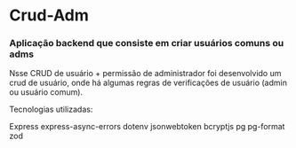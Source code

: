# Crud-Adm

### Aplicação backend que consiste em criar usuários comuns ou adms

Nsse CRUD de usuário + permissão de administrador foi desenvolvido um crud de usuário, onde há algumas regras de verificações de usuário (admin ou usuário comum).

Tecnologias utilizadas:

Express
express-async-errors
dotenv
jsonwebtoken
bcryptjs
pg
pg-format
zod

